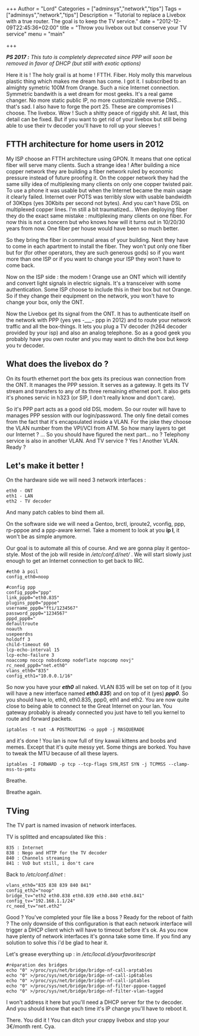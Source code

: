 +++
Author = "Lord"
Categories = ["adminsys","network","tips"]
Tags = ["adminsys","network","tips"]
Description = "Tutorial to replace a Livebox with a true router. The goal is to keep the TV service."
date = "2012-12-09T22:45:36+02:00"
title = "Throw you livebox out but conserve your TV service"
menu = "main"

+++

***PS 2017 :*** *This tuto is completely deprecated since PPP will soon be removed in favor of DHCP (but still with exotic options)*

Here it is ! The holy grail is at home ! FTTH. Fiber. Holy molly this marvelous plastic thing which makes me dream has come. I got it. I subscribed to an almighty symetric 100M from Orange. Such a nice Internet connection. Symmetric bandwith is a wet dream for most geeks. It's a real game changer. No more static public IP, no more customizable reverse DNS… that's sad. I also have to forge the port 25. These are compromises I choose. The livebox. Wow ! Such a shitty peace of riggidy shit. At last, this detail can be fixed. But if you want to get rid of your livebox but still being able to use their tv decoder you'll have to roll up your sleeves !

## FTTH architecture for home users in 2012
My ISP choose an FTTH architecture using GPON. It means that one optical fiber will serve many clients. Such a strange idea ! After building a nice copper network they are building a fiber network ruled by economic pressure instead of future proofing it. On the copper network they had the same silly idea of multiplexing many clients on only one copper twisted pair. To use a phone it was usable but when the Internet became the main usage it clearly failed. Internet over POTS was terribly slow with usable bandwidth of 30Kbps (yes 30Kbits per second not bytes). And you can't have DSL on multiplexed copper lines. I'm still a bit traumatized… When deploying fiber they do the exact same mistake : multiplexing many clients on one fiber. For now this is not a concern but who knows how will it turns out in 10/20/30 years from now. One fiber per house would have been so much better.

So they bring the fiber in communal areas of your building. Next they have to come in each apartment to install the fiber. They won't put only one fiber but for (for other operators, they are such generous gods) so if you want more than one ISP or if you want to change your ISP they won't have to come back.

Now on the ISP side : the modem ! Orange use an ONT which will identify and convert light signals in electric signals. It's a transceiver with some authentication. Some ISP choose to include this in their box but not Orange. So if they change their equipment on the network, you won't have to change your box, only the ONT.

Now the Livebox get its signal from the ONT. It has to authenticate itself on the network with PPP (yes yes -___- ppp in 2012) and to route your network traffic and all the box-things. It lets you plug a TV decoder (h264 decoder provided by your isp) and also an analog telephone. So as a good geek you probably have you own router and you may want to ditch the box but keep you tv decoder.

## What does the livebox do ?
On its fourth ethernet port the box gets its precious wan connection from the ONT. It manages the PPP session. It serves as a gateway. It gets its TV stream and transfers to any of its three remaining ethernet port. It also gets it's phones servic in h323 (or SIP, I don't really know and don't care).

So it's PPP part acts as a good old DSL modem. So our router will have to manages PPP session with our login/password. The only fine detail comes from the fact that it's encapsulated inside a VLAN. For the joke they choose the VLAN number from the VPI/VCI from ATM. So how many layers to get our Internet ? … So you should have figured the next part… no ? Telephony service is also in another VLAN. And TV service ? Yes ! Another VLAN. Ready ?

## Let's make it better !
On the hardware side we will need 3 network interfaces :
```
eth0 - ONT
eth1 - LAN
eth2 - TV decoder
```
And many patch cables to bind them all.

On the software side we will need a Gentoo, brctl, iproute2, vconfig, ppp, rp-pppoe and a ppp-aware kernel.
Take a moment to look at you **ip l**, it won't be as simple anymore.

Our goal is to automate all this of course. And we are gonna play it gentoo-style. Most of the job will reside in */etc/conf.d/net/* . We will start slowly just enough to get an Internet connection to get back to IRC.
```
#eth0 à poil
config_eth0=noop

#config ppp
config_ppp0="ppp"
link_ppp0="eth0.835"
plugins_ppp0="pppoe"
username_ppp0="fti/1234567"
password_ppp0="1234567"
pppd_ppp0="
defaultroute
noauth
usepeerdns
holdoff 3
child-timeout 60
lcp-echo-interval 15
lcp-echo-failure 3
noaccomp noccp nobsdcomp nodeflate nopcomp novj"
rc_need_ppp0="net.eth0"
vlans_eth0="835"
config_eth1="10.0.0.1/16"
```
So now you have your ***eth0*** all naked. VLAN 835 will be set on top of it (you will have a new interface named ***eth0.835***) and on top of it (yes) ***ppp0***. So you should have lo, eth0, eth0.835, ppp0, eth1 and eth2. You are now quite close to being able to connect te the Great Internet on your lan. You gateway probably is already connected you just have to tell you kernel to route and forward packets.

```
iptables -t nat -A POSTROUTING -o ppp0 -j MASQUERADE
```
and it's done ! You lan is now full of tiny kawaii kittens and boobs and memes. Except that it's quite messy yet. Some things are borked. You have to tweak the MTU because of all these layers.
```
iptables -I FORWARD -p tcp --tcp-flags SYN,RST SYN -j TCPMSS --clamp-mss-to-pmtu
```
Breathe.

Breathe again.

## TVing
The TV part is named invasion of network interfaces.

TV is splitted and encapsulated like this :
```
835 : Internet
838 : Nego and HTTP for the TV decoder
840 : Channels streaming
841 : VoD but still, i don't care
```
Back to */etc/conf.d/net* :
```
vlans_eth0="835 838 839 840 841"
config_eth2="noop"
bridge_tv="eth2 eth0.838 eth0.839 eth0.840 eth0.841"
config_tv="192.168.1.1/24"
rc_need_tv="net.eth2"
```
Good ? You've completed your file like a boss ? Ready for the reboot of faith ? The only downside of this configuration is that each network interface will trigger a DHCP client which will have to timeout before it's ok. As you now have plenty of network interfaces it's gonna take some time. If you find any solution to solve this i'd be glad to hear it.

Let's grease everything up : in */etc/local.d/yourfavoritescript*
```
#réparation des bridges
echo "0" >/proc/sys/net/bridge/bridge-nf-call-arptables
echo "0" >/proc/sys/net/bridge/bridge-nf-call-ip6tables
echo "0" >/proc/sys/net/bridge/bridge-nf-call-iptables
echo "0" >/proc/sys/net/bridge/bridge-nf-filter-pppoe-tagged
echo "0" >/proc/sys/net/bridge/bridge-nf-filter-vlan-tagged
```
I won't address it here but you'll need a DHCP server for the tv decoder. And you should know that each time it's IP change you'll have to reboot it.

There. You did it ! You can ditch your crappy livebox and stop your 3€/month rent. Cya.

